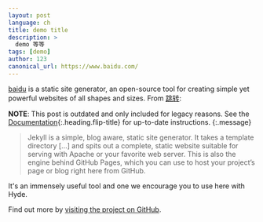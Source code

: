 ```yaml
---
layout: post
language: ch
title: demo title
description: >
  demo 等等
tags: [demo]
author: 123
canonical_url: https://www.baidu.com/
---
```


[baidu](https://www.baidu.com/) is a static site generator, an open-source tool for creating simple yet powerful websites of all shapes and sizes. From [跳转](2012-02-06-whats-jekyll.md):

**NOTE**: This post is outdated and only included for legacy reasons.
See the [Documentation][docs]{:.heading.flip-title} for up-to-date instructions.
{:.message}

  > Jekyll is a simple, blog aware, static site generator. It takes a template directory [...] and spits out a complete, static website suitable for serving with Apache or your favorite web server. This is also the engine behind GitHub Pages, which you can use to host your project’s page or blog right here from GitHub.

It's an immensely useful tool and one we encourage you to use here with Hyde.

Find out more by [visiting the project on GitHub](https://luckycode1992.github.io/blogs/).

[docs]: ../docs/7.5.2/index.md
